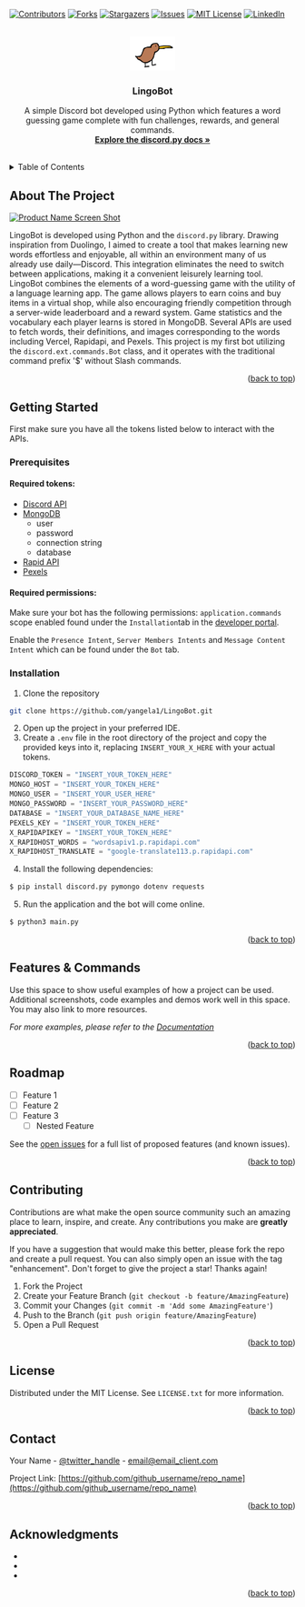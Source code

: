 <!-- Improved compatibility of back to top link: See: https://github.com/othneildrew/Best-README-Template/pull/73 -->
<a name="readme-top"></a>
<!--
*** Thanks for checking out the Best-README-Template. If you have a suggestion
*** that would make this better, please fork the repo and create a pull request
*** or simply open an issue with the tag "enhancement".
*** Don't forget to give the project a star!
*** Thanks again! Now go create something AMAZING! :D
-->



<!-- PROJECT SHIELDS -->
<!--
*** I'm using markdown "reference style" links for readability.
*** Reference links are enclosed in brackets [ ] instead of parentheses ( ).
*** See the bottom of this document for the declaration of the reference variables
*** for contributors-url, forks-url, etc. This is an optional, concise syntax you may use.
*** https://www.markdownguide.org/basic-syntax/#reference-style-links
-->
[![Contributors][contributors-shield]][contributors-url]
[![Forks][forks-shield]][forks-url]
[![Stargazers][stars-shield]][stars-url]
[![Issues][issues-shield]][issues-url]
[![MIT License][license-shield]][license-url]
[![LinkedIn][linkedin-shield]][linkedin-url]



<!-- PROJECT LOGO -->
<br />
<div align="center">
  <a href="https://github.com/yangela1/LingoBot">
    <img src="images/logo.png" alt="Logo" width="80" height="60">
  </a>

<h3 align="center">LingoBot</h3>

  <p align="center">
    A simple Discord bot developed using Python which features a word guessing game complete with fun challenges, rewards, and general commands.
    <br />
    <a href="https://discordpy.readthedocs.io/en/stable/index.html"><strong>Explore the discord.py docs »</strong></a>
    <br />
    <br />

[//]: # (    <a href="https://github.com/github_username/repo_name">View Demo</a>)

[//]: # (    ·)

[//]: # (    <a href="https://github.com/github_username/repo_name/issues">Report Bug</a>)

[//]: # (    ·)

[//]: # (    <a href="https://github.com/github_username/repo_name/issues">Request Feature</a>)
  </p>
</div>



<!-- TABLE OF CONTENTS -->
<details>
  <summary>Table of Contents</summary>
  <ol>
    <li>
      <a href="#about-the-project">About The Project</a>
    </li>
    <li>
      <a href="#getting-started">Getting Started</a>
      <ul>
        <li><a href="#prerequisites">Prerequisites</a></li>
        <li><a href="#installation">Installation</a></li>
      </ul>
    </li>
    <li><a href="#usage">Usage</a></li>
    <li><a href="#roadmap">Roadmap</a></li>
    <li><a href="#contributing">Contributing</a></li>
    <li><a href="#license">License</a></li>
    <li><a href="#contact">Contact</a></li>
    <li><a href="#acknowledgments">Acknowledgments</a></li>
  </ol>
</details>



<!-- ABOUT THE PROJECT -->

## About The Project

[![Product Name Screen Shot][product-screenshot]](https://example.com)

LingoBot is developed using Python and the `discord.py` library. Drawing inspiration from Duolingo, I aimed to create a
tool that makes learning new words effortless and enjoyable, all within an environment many of us already use
daily—Discord. This integration eliminates the need to switch between applications, making it a convenient leisurely
learning tool.
LingoBot combines the elements of a word-guessing game with the utility of a language learning app. The game allows
players to earn coins and buy items in a virtual shop, while also encouraging friendly competition through a server-wide
leaderboard and a
reward system. Game statistics and the vocabulary each player learns is stored in MongoDB.
Several APIs are used to fetch words, their definitions, and images corresponding to the words including Vercel,
Rapidapi, and Pexels.
This project is my first bot utilizing the `discord.ext.commands.Bot` class, and it operates with the traditional
command prefix '$' without Slash commands.

<p align="right">(<a href="#readme-top">back to top</a>)</p>


<!-- GETTING STARTED -->

## Getting Started

First make sure you have all the tokens listed below to interact with the APIs.

### Prerequisites

#### Required tokens:

* [Discord API](https://discord.com/developers/applications)
* [MongoDB](https://www.mongodb.com/atlas/database)
    * user
    * password
    * connection string
    * database
* [Rapid API](https://rapidapi.com/hub)
* [Pexels](https://www.pexels.com/license/)

#### Required permissions:

Make sure your bot has the following permissions: `application.commands` scope enabled found under the `Installation`tab
in the [developer portal](https://discord.com/developers/applications/).

Enable the `Presence Intent`, `Server Members Intents` and `Message Content Intent` which can be found under the `Bot`
tab.

### Installation

1. Clone the repository

```bash 
git clone https://github.com/yangela1/LingoBot.git
```

2. Open up the project in your preferred IDE.
3. Create a `.env` file in the root directory of the project and copy the provided keys into it,
   replacing `INSERT_YOUR_X_HERE` with your actual tokens. 

```python
DISCORD_TOKEN = "INSERT_YOUR_TOKEN_HERE"
MONGO_HOST = "INSERT_YOUR_TOKEN_HERE"
MONGO_USER = "INSERT_YOUR_USER_HERE"
MONGO_PASSWORD = "INSERT_YOUR_PASSWORD_HERE"
DATABASE = "INSERT_YOUR_DATABASE_NAME_HERE"
PEXELS_KEY = "INSERT_YOUR_TOKEN_HERE"
X_RAPIDAPIKEY = "INSERT_YOUR_TOKEN_HERE"
X_RAPIDHOST_WORDS = "wordsapiv1.p.rapidapi.com"
X_RAPIDHOST_TRANSLATE = "google-translate113.p.rapidapi.com"
```
4. Install the following dependencies:

```bash
$ pip install discord.py pymongo dotenv requests
```
5. Run the application and the bot will come online.

```bash
$ python3 main.py
```

<p align="right">(<a href="#readme-top">back to top</a>)</p>



<!-- USAGE EXAMPLES -->

## Features & Commands

Use this space to show useful examples of how a project can be used. Additional screenshots, code examples and demos
work well in this space. You may also link to more resources.

_For more examples, please refer to the [Documentation](https://example.com)_

<p align="right">(<a href="#readme-top">back to top</a>)</p>



<!-- ROADMAP -->

## Roadmap

- [ ] Feature 1
- [ ] Feature 2
- [ ] Feature 3
    - [ ] Nested Feature

See the [open issues](https://github.com/github_username/repo_name/issues) for a full list of proposed features (and
known issues).

<p align="right">(<a href="#readme-top">back to top</a>)</p>



<!-- CONTRIBUTING -->

## Contributing

Contributions are what make the open source community such an amazing place to learn, inspire, and create. Any
contributions you make are **greatly appreciated**.

If you have a suggestion that would make this better, please fork the repo and create a pull request. You can also
simply open an issue with the tag "enhancement".
Don't forget to give the project a star! Thanks again!

1. Fork the Project
2. Create your Feature Branch (`git checkout -b feature/AmazingFeature`)
3. Commit your Changes (`git commit -m 'Add some AmazingFeature'`)
4. Push to the Branch (`git push origin feature/AmazingFeature`)
5. Open a Pull Request

<p align="right">(<a href="#readme-top">back to top</a>)</p>



<!-- LICENSE -->

## License

Distributed under the MIT License. See `LICENSE.txt` for more information.

<p align="right">(<a href="#readme-top">back to top</a>)</p>



<!-- CONTACT -->

## Contact

Your Name - [@twitter_handle](https://twitter.com/twitter_handle) - email@email_client.com

Project Link: [https://github.com/github_username/repo_name](https://github.com/github_username/repo_name)

<p align="right">(<a href="#readme-top">back to top</a>)</p>



<!-- ACKNOWLEDGMENTS -->

## Acknowledgments

* []()
* []()
* []()

<p align="right">(<a href="#readme-top">back to top</a>)</p>



<!-- MARKDOWN LINKS & IMAGES -->
<!-- https://www.markdownguide.org/basic-syntax/#reference-style-links -->

[contributors-shield]: https://img.shields.io/github/contributors/github_username/repo_name.svg?style=for-the-badge

[contributors-url]: https://github.com/github_username/repo_name/graphs/contributors

[forks-shield]: https://img.shields.io/github/forks/github_username/repo_name.svg?style=for-the-badge

[forks-url]: https://github.com/github_username/repo_name/network/members

[stars-shield]: https://img.shields.io/github/stars/github_username/repo_name.svg?style=for-the-badge

[stars-url]: https://github.com/github_username/repo_name/stargazers

[issues-shield]: https://img.shields.io/github/issues/github_username/repo_name.svg?style=for-the-badge

[issues-url]: https://github.com/github_username/repo_name/issues

[license-shield]: https://img.shields.io/github/license/github_username/repo_name.svg?style=for-the-badge

[license-url]: https://github.com/github_username/repo_name/blob/master/LICENSE.txt

[linkedin-shield]: https://img.shields.io/badge/-LinkedIn-black.svg?style=for-the-badge&logo=linkedin&colorB=555

[linkedin-url]: https://linkedin.com/in/linkedin_username

[product-screenshot]: images/screenshot.png

[Next.js]: https://img.shields.io/badge/next.js-000000?style=for-the-badge&logo=nextdotjs&logoColor=white

[Next-url]: https://nextjs.org/

[React.js]: https://img.shields.io/badge/React-20232A?style=for-the-badge&logo=react&logoColor=61DAFB

[React-url]: https://reactjs.org/

[Vue.js]: https://img.shields.io/badge/Vue.js-35495E?style=for-the-badge&logo=vuedotjs&logoColor=4FC08D

[Vue-url]: https://vuejs.org/

[Angular.io]: https://img.shields.io/badge/Angular-DD0031?style=for-the-badge&logo=angular&logoColor=white

[Angular-url]: https://angular.io/

[Svelte.dev]: https://img.shields.io/badge/Svelte-4A4A55?style=for-the-badge&logo=svelte&logoColor=FF3E00

[Svelte-url]: https://svelte.dev/

[Laravel.com]: https://img.shields.io/badge/Laravel-FF2D20?style=for-the-badge&logo=laravel&logoColor=white

[Laravel-url]: https://laravel.com

[Bootstrap.com]: https://img.shields.io/badge/Bootstrap-563D7C?style=for-the-badge&logo=bootstrap&logoColor=white

[Bootstrap-url]: https://getbootstrap.com

[JQuery.com]: https://img.shields.io/badge/jQuery-0769AD?style=for-the-badge&logo=jquery&logoColor=white

[JQuery-url]: https://jquery.com 